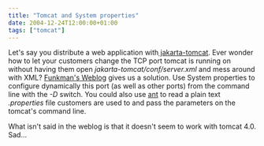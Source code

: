 ```yaml
---
title: "Tomcat and System properties"
date: 2004-12-24T12:00:00+01:00
tags: ["tomcat"]
---
```


Let's say you distribute a web application with<a href="http://jakarta.apache.org/tomcat/index.html"> jakarta-tomcat</a>. Ever wonder how to let your customers change the TCP port tomcat is running on without having them open <em>jakarta-tomcat/conf/server.xml</em> and mess around with XML? <a href="http://www.jroller.com/page/funkman/20041215#let_properties_do_the_talking">Funkman's Weblog</a> gives us a solution. Use System properties to configure dynamically this port (as well as other ports) from the command line with the <em>-D</em> switch. You could also use <a href="http://ant.apache.org/">ant</a> to read a plain text <em>.properties</em> file customers are used to and pass the parameters on the tomcat's command line.

What isn't said in the weblog is that it doesn't seem to work with tomcat 4.0. Sad...
